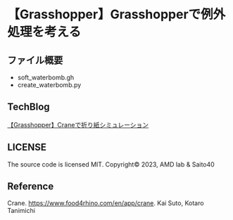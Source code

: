 # 【Grasshopper】Grasshopperで例外処理を考える

## ファイル概要

- soft_waterbomb.gh
- create_waterbomb.py

## TechBlog

[【Grasshopper】Craneで折り紙シミュレーション](https://amdlaboratory.com/amdblog/【grasshopper】craneで折り紙シミュレーション)

## LICENSE

The source code is licensed MIT. Copyright© 2023, AMD lab & Saito40

## Reference

Crane. https://www.food4rhino.com/en/app/crane. Kai Suto, Kotaro Tanimichi
